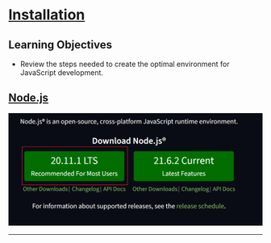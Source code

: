 # [Installation](https://login.codingdojo.com/m/754/16713/124461)

##  Learning Objectives
- Review the steps needed to create the optimal environment for JavaScript development.

## [Node.js]

![](Snipaste_2024-02-21_12-38-45.png)



---

[Node.js]: https://nodejs.org/en